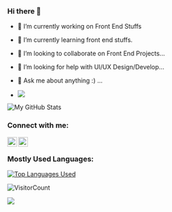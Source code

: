 ### Hi there 👋

- 🔭 I’m currently working on Front End Stuffs
- 🌱 I’m currently learning front end stuffs.
- 👯 I’m looking to collaborate on Front End Projects...
- 🤔 I’m looking for help with UI/UX Design/Develop...
- 💬 Ask me about anything :) ...

- ![](https://komarev.com/ghpvc/?username=aakrity17&label=PROFILE+VIEWS&color=blue)

![My GitHub Stats](https://github-readme-stats.vercel.app/api?username=aakrity17&show_icons=true&theme=tokyonight)

### Connect with me:

[<img align="left" alt="aakrity17 | LinkedIn" width="22px" src="https://cdn.jsdelivr.net/npm/simple-icons@v3/icons/linkedin.svg" />](https://linkedin.com/in/aakrity17)
[<img align="left" alt="aakrity17| Twitter" width="22px" src="https://cdn.jsdelivr.net/npm/simple-icons@v3/icons/twitter.svg" />](https://twitter.com/Aakrity17)
<br />

### Mostly Used Languages:

[![Top Languages Used](https://github-readme-stats.vercel.app/api/top-langs/?username=aakrity17&layout=compact&theme=blue-green)](https://github.com/aakrity17)

![VisitorCount](https://profile-counter.glitch.me/{aakrity17}/count.svg)

<img src="https://github-profile-trophy.vercel.app/?username=aakrity17&theme=dracula&column=3&margin-w=15&margin-h=15%20(https://github.com/ryo-ma/github-profile-trophy)(https://github.com/ryo-ma/github-profile-trophy (https://github.com/ryo-ma/github-profile-trophy)">
